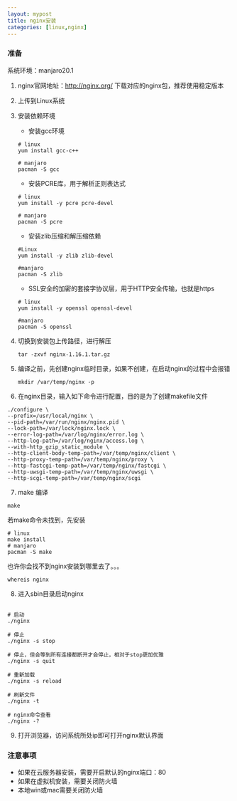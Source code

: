 ```yaml
---
layout: mypost
title: nginx安装
categories: [linux,nginx]
---
```


### 准备
系统环境：manjaro20.1
1. nginx官网地址：http://nginx.org/ 下载对应的nginx包，推荐使用稳定版本
2. 上传到Linux系统
3.  安装依赖环境
	- 安装gcc环境
	
	```
	# linux
	yum install gcc-c++
	
	# manjaro
	pacman -S gcc
	```
	
	- 安装PCRE库，用于解析正则表达式
	
	```
	# linux
	yum install -y pcre pcre-devel
	
	# manjaro
	pacman -S pcre
	```
	
	- 安装zlib压缩和解压缩依赖
	
	```
	#Linux 
	yum install -y zlib zlib-devel
	
	#manjaro
	pacman -S zlib
	```
	
	- SSL安全的加密的套接字协议层，用于HTTP安全传输，也就是https
	
	```
	# linux
	yum install -y openssl openssl-devel
	
	#manjaro
	pacman -S openssl
	```
	
4. 切换到安装包上传路径，进行解压

	```
	tar -zxvf nginx-1.16.1.tar.gz
	```
	
5. 编译之前，先创建nginx临时目录，如果不创建，在启动nginx的过程中会报错

	```
	mkdir /var/temp/nginx -p 
	```
	
6. 在nginx目录，输入如下命令进行配置，目的是为了创建makefile文件

```
./configure \
--prefix=/usr/local/nginx \
--pid-path=/var/run/nginx/nginx.pid \
--lock-path=/var/lock/nginx.lock \
--error-log-path=/var/log/nginx/error.log \
--http-log-path=/var/log/nginx/access.log \
--with-http_gzip_static_module \
--http-client-body-temp-path=/var/temp/nginx/client \
--http-proxy-temp-path=/var/temp/nginx/proxy \
--http-fastcgi-temp-path=/var/temp/nginx/fastcgi \
--http-uwsgi-temp-path=/var/temp/nginx/uwsgi \
--http-scgi-temp-path=/var/temp/nginx/scgi
```

7. make 编译

```
make
```

若make命令未找到，先安装

```
# linux
make install
# manjaro
pacman -S make
```

也许你会找不到nginx安装到哪里去了。。。

```
whereis nginx
```

8. 进入sbin目录启动nginx

```

# 启动
./nginx

# 停止
./nginx -s stop

# 停止，但会等到所有连接都断开才会停止，相对于stop更加优雅
./nginx -s quit

# 重新加载
./nginx -s reload

# 刷新文件
./nginx -t

# nginx命令查看
./nginx -?

```

9. 打开浏览器，访问系统所处ip即可打开nginx默认界面

### 注意事项

- 如果在云服务器安装，需要开启默认的nginx端口：80
- 如果在虚拟机安装，需要关闭防火墙
- 本地win或mac需要关闭防火墙